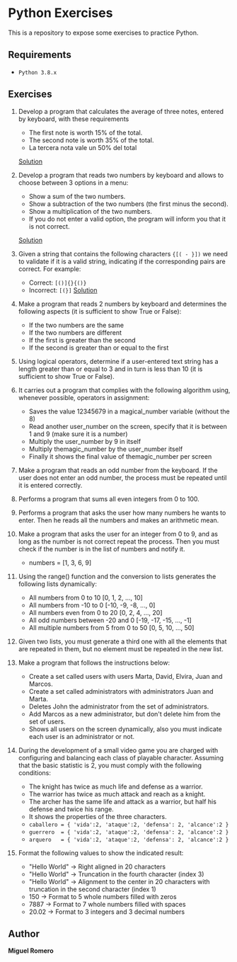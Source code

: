 # Python Exercises

This is a repository to expose some exercises to practice Python.

## Requirements

* `Python 3.8.x`

## Exercises
1. Develop a program that calculates the average of three notes, entered by keyboard, with these requirements 
    - The first note is worth 15% of the total. 
    - The second note is worth 35% of the total.
    - La tercera nota vale un 50% del total

    [Solution](calculate_percentage_grade.py)
2. Develop a program that reads two numbers by keyboard and allows to choose between 3 options in a menu: 
    - Show a sum of the two numbers.
    - Show a subtraction of the two numbers (the first minus the second).
    - Show a multiplication of the two numbers.
    - If you do not enter a valid option, the program will inform you that it is not correct.

    [Solution](flow_control_1.py)
3. Given a string that contains the following characters `{[( - }])` we need to validate if it is a valid string, indicating if the corresponding pairs are correct. For example:
    - Correct: ```[()]{}{()}```
    - Incorrect: ```[(}]```
    [Solution](3_validate_string_pairs.py)
4. Make a program that reads 2 numbers by keyboard and determines the following aspects (it is sufficient to show True or False):
    - If the two numbers are the same
    - If the two numbers are different
    - If the first is greater than the second
    - If the second is greater than or equal to the first
5. Using logical operators, determine if a user-entered text string has a length greater than or equal to 3 and in turn is less than 10 (it is sufficient to show True or False).
6. It carries out a program that complies with the following algorithm using, whenever possible, operators in assignment:
    - Saves the value 12345679 in a magical_number variable (without the 8)
    - Read another user_number on the screen, specify that it is between 1 and 9 (make sure it is a number)
    - Multiply the user_number by 9 in itself
    - Multiply themagic_number by the user_number itself
    - Finally it shows the final value of themagic_number per screen
7. Make a program that reads an odd number from the keyboard. If the user does not enter an odd number, the process must be repeated until it is entered correctly.
8. Performs a program that sums all even integers from 0 to 100.
9. Performs a program that asks the user how many numbers he wants to enter. Then he reads all the numbers and makes an arithmetic mean.
10. Make a program that asks the user for an integer from 0 to 9, and as long as the number is not correct repeat the process. Then you must check if the number is in the list of numbers and notify it.
    - numbers = [1, 3, 6, 9]
11. Using the range() function and the conversion to lists generates the following lists dynamically:
    - All numbers from 0 to 10 [0, 1, 2, ..., 10]
    - All numbers from -10 to 0 [-10, -9, -8, ..., 0]
    - All numbers even from 0 to 20 [0, 2, 4, ..., 20]
    - All odd numbers between -20 and 0 [-19, -17, -15, ..., -1]
    - All multiple numbers from 5 from 0 to 50 [0, 5, 10, ..., 50]  
12. Given two lists, you must generate a third one with all the elements that are repeated in them, but no element must be repeated in the new list.
13. Make a program that follows the instructions below:
    - Create a set called users with users Marta, David, Elvira, Juan and Marcos.
    - Create a set called administrators with administrators Juan and Marta.
    - Deletes John the administrator from the set of administrators.
    - Add Marcos as a new administrator, but don't delete him from the set of users.
    - Shows all users on the screen dynamically, also you must indicate each user is an administrator or not.
14. During the development of a small video game you are charged with configuring and balancing each class of playable character. Assuming that the basic statistic is 2, you must comply with the following conditions:
    - The knight has twice as much life and defense as a warrior.
    - The warrior has twice as much attack and reach as a knight.
    - The archer has the same life and attack as a warrior, but half his defense and twice his range.
    - It shows the properties of the three characters.
    - `caballero = { 'vida':2, 'ataque':2, 'defensa': 2, 'alcance':2 }`
    - `guerrero  = { 'vida':2, 'ataque':2, 'defensa': 2, 'alcance':2 }`
    - `arquero   = { 'vida':2, 'ataque':2, 'defensa': 2, 'alcance':2 }`
15. Format the following values to show the indicated result:
    - "Hello World" → Right aligned in 20 characters
    - "Hello World" → Truncation in the fourth character (index 3)
    - "Hello World" → Alignment to the center in 20 characters with truncation in the second character (index 1)
    - 150 → Format to 5 whole numbers filled with zeros
    - 7887 → Format to 7 whole numbers filled with spaces
    - 20.02 → Format to 3 integers and 3 decimal numbers


## Author
**Miguel Romero**